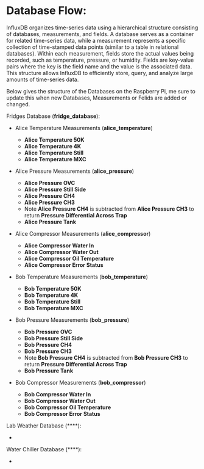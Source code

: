 # Database Flow:

InfluxDB organizes time-series data using a hierarchical structure consisting of databases, measurements, and fields. A database serves as a container for related time-series data, while a measurement represents a specific collection of time-stamped data points (similar to a table in relational databases). Within each measurement, fields store the actual values being recorded, such as temperature, pressure, or humidity. Fields are key-value pairs where the key is the field name and the value is the associated data. This structure allows InfluxDB to efficiently store, query, and analyze large amounts of time-series data.

Below gives the structure of the Databases on the Raspberry Pi, me sure to update this when new Databases, Measurements or Felids are added or changed. 

Fridges Database (**fridge_database**):

- Alice Temperature Measurements (**alice_temperature**)
    - **Alice Temperature 50K**
    - **Alice Temperature 4K**
    - **Alice Temperature Still**
    - **Alice Temperature MXC**

- Alice Pressure Measurements (**alice_pressure**)
    - **Alice Pressure OVC**
    - **Alice Pressure Still Side**
    - **Alice Pressure CH4**
    - **Alice Pressure CH3**
    - Note **Alice Pressure CH4** is subtracted from **Alice Pressure CH3** to return **Pressure Differential Across Trap**
    - **Alice Pressure Tank**

- Alice Compressor Measurements (**alice_compressor**)
    - **Alice Compressor Water In**
    - **Alice Compressor Water Out**
    - **Alice Compressor Oil Temperature**
    - **Alice Compressor Error Status**

- Bob Temperature Measurements (**bob_temperature**)
   - **Bob Temperature 50K**
   - **Bob Temperature 4K**
   - **Bob Temperature Still**
   - **Bob Temperature MXC**

- Bob Pressure Measurements (**bob_pressure**)
   - **Bob Pressure OVC**
   - **Bob Pressure Still Side**
   - **Bob Pressure CH4**
   - **Bob Pressure CH3**
   - Note **Bob Pressure CH4** is subtracted from **Bob Pressure CH3** to return **Pressure Differential Across Trap**
   - **Bob Pressure Tank**

- Bob Compressor Measurements (**bob_compressor**)
   - **Bob Compressor Water In**
   - **Bob Compressor Water Out**
   - **Bob Compressor Oil Temperature**
   - **Bob Compressor Error Status**

Lab Weather Database (****):

- 

Water Chiller Database (****):

-


